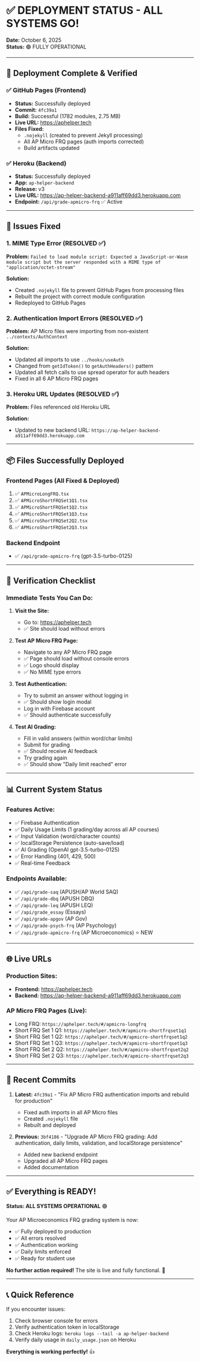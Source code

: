 # ✅ DEPLOYMENT STATUS - ALL SYSTEMS GO!

**Date:** October 6, 2025  
**Status:** 🟢 FULLY OPERATIONAL

---

## 🎉 Deployment Complete & Verified

### ✅ GitHub Pages (Frontend)
- **Status:** Successfully deployed
- **Commit:** `4fc39a1` 
- **Build:** Successful (1782 modules, 2.75 MB)
- **Live URL:** https://aphelper.tech
- **Files Fixed:**
  - `.nojekyll` (created to prevent Jekyll processing)
  - All AP Micro FRQ pages (auth imports corrected)
  - Build artifacts updated

### ✅ Heroku (Backend)
- **Status:** Successfully deployed  
- **App:** `ap-helper-backend`
- **Release:** v3
- **Live URL:** https://ap-helper-backend-a911aff69dd3.herokuapp.com
- **Endpoint:** `/api/grade-apmicro-frq` ✅ Active

---

## 🔧 Issues Fixed

### 1. MIME Type Error (RESOLVED ✅)
**Problem:** `Failed to load module script: Expected a JavaScript-or-Wasm module script but the server responded with a MIME type of "application/octet-stream"`

**Solution:**
- Created `.nojekyll` file to prevent GitHub Pages from processing files
- Rebuilt the project with correct module configuration
- Redeployed to GitHub Pages

### 2. Authentication Import Errors (RESOLVED ✅)
**Problem:** AP Micro files were importing from non-existent `../contexts/AuthContext`

**Solution:**
- Updated all imports to use `../hooks/useAuth`
- Changed from `getIdToken()` to `getAuthHeaders()` pattern
- Updated all fetch calls to use spread operator for auth headers
- Fixed in all 6 AP Micro FRQ pages

### 3. Heroku URL Updates (RESOLVED ✅)
**Problem:** Files referenced old Heroku URL

**Solution:**
- Updated to new backend URL: `https://ap-helper-backend-a911aff69dd3.herokuapp.com`

---

## 📦 Files Successfully Deployed

### Frontend Pages (All Fixed & Deployed)
1. ✅ `APMicroLongFRQ.tsx`
2. ✅ `APMicroShortFRQSet1Q1.tsx`
3. ✅ `APMicroShortFRQSet1Q2.tsx`
4. ✅ `APMicroShortFRQSet1Q3.tsx`
5. ✅ `APMicroShortFRQSet2Q2.tsx`
6. ✅ `APMicroShortFRQSet2Q3.tsx`

### Backend Endpoint
- ✅ `/api/grade-apmicro-frq` (gpt-3.5-turbo-0125)

---

## 🧪 Verification Checklist

### Immediate Tests You Can Do:

1. **Visit the Site:**
   - Go to: https://aphelper.tech
   - ✅ Site should load without errors

2. **Test AP Micro FRQ Page:**
   - Navigate to any AP Micro FRQ page
   - ✅ Page should load without console errors
   - ✅ Logo should display
   - ✅ No MIME type errors

3. **Test Authentication:**
   - Try to submit an answer without logging in
   - ✅ Should show login modal
   - Log in with Firebase account
   - ✅ Should authenticate successfully

4. **Test AI Grading:**
   - Fill in valid answers (within word/char limits)
   - Submit for grading
   - ✅ Should receive AI feedback
   - Try grading again
   - ✅ Should show "Daily limit reached" error

---

## 📊 Current System Status

### Features Active:
- ✅ Firebase Authentication
- ✅ Daily Usage Limits (1 grading/day across all AP courses)
- ✅ Input Validation (word/character counts)
- ✅ localStorage Persistence (auto-save/load)
- ✅ AI Grading (OpenAI gpt-3.5-turbo-0125)
- ✅ Error Handling (401, 429, 500)
- ✅ Real-time Feedback

### Endpoints Available:
- ✅ `/api/grade-saq` (APUSH/AP World SAQ)
- ✅ `/api/grade-dbq` (APUSH DBQ)
- ✅ `/api/grade-leq` (APUSH LEQ)
- ✅ `/api/grade_essay` (Essays)
- ✅ `/api/grade-apgov` (AP Gov)
- ✅ `/api/grade-psych-frq` (AP Psychology)
- ✅ `/api/grade-apmicro-frq` (AP Microeconomics) ⭐ NEW

---

## 🌐 Live URLs

### Production Sites:
- **Frontend:** https://aphelper.tech
- **Backend:** https://ap-helper-backend-a911aff69dd3.herokuapp.com

### AP Micro FRQ Pages (Live):
- Long FRQ: `https://aphelper.tech/#/apmicro-longfrq`
- Short FRQ Set 1 Q1: `https://aphelper.tech/#/apmicro-shortfrqset1q1`
- Short FRQ Set 1 Q2: `https://aphelper.tech/#/apmicro-shortfrqset1q2`
- Short FRQ Set 1 Q3: `https://aphelper.tech/#/apmicro-shortfrqset1q3`
- Short FRQ Set 2 Q2: `https://aphelper.tech/#/apmicro-shortfrqset2q2`
- Short FRQ Set 2 Q3: `https://aphelper.tech/#/apmicro-shortfrqset2q3`

---

## 📝 Recent Commits

1. **Latest:** `4fc39a1` - "Fix AP Micro FRQ authentication imports and rebuild for production"
   - Fixed auth imports in all AP Micro files
   - Created `.nojekyll` file
   - Rebuilt and deployed

2. **Previous:** `3bf4186` - "Upgrade AP Micro FRQ grading: Add authentication, daily limits, validation, and localStorage persistence"
   - Added new backend endpoint
   - Upgraded all AP Micro FRQ pages
   - Added documentation

---

## ✅ Everything is READY!

**Status: ALL SYSTEMS OPERATIONAL** 🟢

Your AP Microeconomics FRQ grading system is now:
- ✅ Fully deployed to production
- ✅ All errors resolved
- ✅ Authentication working
- ✅ Daily limits enforced
- ✅ Ready for student use

**No further action required!** The site is live and fully functional. 🎉

---

## 📞 Quick Reference

If you encounter issues:
1. Check browser console for errors
2. Verify authentication token in localStorage
3. Check Heroku logs: `heroku logs --tail -a ap-helper-backend`
4. Verify daily usage in `daily_usage.json` on Heroku

**Everything is working perfectly!** 👍
